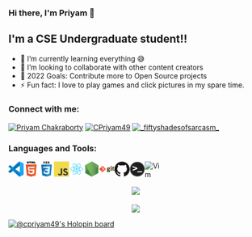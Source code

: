 ### Hi there, I'm Priyam 👋

## I'm a CSE Undergraduate student!!

- 🌱 I’m currently learning everything 😅
- 👯 I’m looking to collaborate with other content creators
- 🥅 2022 Goals: Contribute more to Open Source projects
- ⚡ Fun fact: I love to play games and click pictures in my spare time.

### Connect with me:

<a href="https://www.linkedin.com/in/priyam-chakraborty-bb53481b4/" target="blank"><img align="center" src="https://raw.githubusercontent.com/rahuldkjain/github-profile-readme-generator/master/src/images/icons/Social/linked-in-alt.svg" alt="Priyam Chakraborty" height="30" width="40" /></a>
<a href="https://twitter.com/CPriyam49" target="blank"><img align="center" src="https://raw.githubusercontent.com/rahuldkjain/github-profile-readme-generator/master/src/images/icons/Social/twitter.svg" alt="CPriyam49" height="30" width="40" /></a>
<a href="https://www.instagram.com/_fiftyshadesofsarcasm_/" target="blank"><img align="center" src="https://raw.githubusercontent.com/rahuldkjain/github-profile-readme-generator/master/src/images/icons/Social/instagram.svg" alt="_fiftyshadesofsarcasm_" height="30" width="40" /></a>
</p>

### Languages and Tools:

<img align="left" alt="Visual Studio Code" width="30px" src="https://raw.githubusercontent.com/github/explore/80688e429a7d4ef2fca1e82350fe8e3517d3494d/topics/visual-studio-code/visual-studio-code.png" />
<img align="left" alt="HTML5" width="30px" src="https://raw.githubusercontent.com/github/explore/80688e429a7d4ef2fca1e82350fe8e3517d3494d/topics/html/html.png" />
<img align="left" alt="CSS3" width="30px" src="https://raw.githubusercontent.com/github/explore/80688e429a7d4ef2fca1e82350fe8e3517d3494d/topics/css/css.png" />
<img align="left" alt="JavaScript" width="30px" src="https://raw.githubusercontent.com/github/explore/80688e429a7d4ef2fca1e82350fe8e3517d3494d/topics/javascript/javascript.png" />
<img align="left" alt="React" width="30px" src="https://raw.githubusercontent.com/github/explore/80688e429a7d4ef2fca1e82350fe8e3517d3494d/topics/react/react.png" />
<img align="left" alt="Node.js" width="30px" src="https://raw.githubusercontent.com/github/explore/80688e429a7d4ef2fca1e82350fe8e3517d3494d/topics/nodejs/nodejs.png" />
<img align="left" alt="Git" width="30px" src="https://raw.githubusercontent.com/github/explore/80688e429a7d4ef2fca1e82350fe8e3517d3494d/topics/git/git.png" />
<img align="left" alt="GitHub" width="30px" src="https://raw.githubusercontent.com/github/explore/78df643247d429f6cc873026c0622819ad797942/topics/github/github.png" />
<img align="left" alt="Terminal" width="30px" src="https://raw.githubusercontent.com/github/explore/80688e429a7d4ef2fca1e82350fe8e3517d3494d/topics/terminal/terminal.png" />
<img align="left" alt="Vim" width="30px" src="https://cdn.freebiesupply.com/logos/large/2x/vim-logo-png-transparent.png" />
<br />
<br>
<p align="center">
   <img align="center" src="https://gpvc.arturio.dev/cpriyam49">
<br><br>

<img align="center" src="https://github-readme-stats.vercel.app/api?username=cpriyam49&theme=midnight-purple&show_icons=true&count_private=true">

[![@cpriyam49's Holopin board](https://holopin.io/api/user/board?user=cpriyam49)](https://holopin.io/@cpriyam49)

